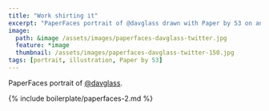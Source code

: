 ```yaml
---
title: "Work shirting it"
excerpt: "PaperFaces portrait of @davglass drawn with Paper by 53 on an iPad."
image: 
  path: &image /assets/images/paperfaces-davglass-twitter.jpg 
  feature: *image
  thumbnail: /assets/images/paperfaces-davglass-twitter-150.jpg
tags: [portrait, illustration, Paper by 53]
---
```


PaperFaces portrait of [@davglass](https://twitter.com/davglass).

{% include boilerplate/paperfaces-2.md %}
